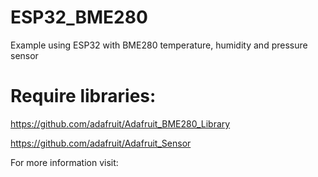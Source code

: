 # ESP32_BME280
Example using ESP32 with BME280 temperature, humidity and pressure sensor

# Require libraries:     
  https://github.com/adafruit/Adafruit_BME280_Library
  
  https://github.com/adafruit/Adafruit_Sensor
  
  For more information visit: 
